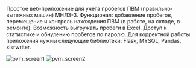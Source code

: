 Простое веб-приложение для учёта пробегов ПВМ (правильно-вытяжных машин) МНЛЗ-3. Функционал: добавление пробегов, перемещение и контроль нахождения ПВМ (в работе, на складе, в ремонте). Возможность выгружать пробеги в Excel. Доступ к статистике и обнулению пробегов по паролю.
Для корректной работы приложения нужны следующие библиотеки: Flask, MYSQL, Pandas, xlsrwriter. 



![pvm_screen1](https://github.com/user-attachments/assets/2709bb21-aafd-4dd7-99b3-a9ed318160ac)
![pvm_screen2](https://github.com/user-attachments/assets/04db69b6-8aa5-4ad4-9edd-5b51fab85833)
